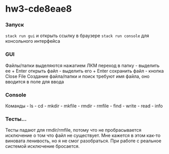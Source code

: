 # hw3-cde8eae8

### Запуск
  `stack run gui` и открыть ссылку в браузере
  `stack run console` для консольного интерфейса

### GUI
  Файлы/папки выделяются нажатием ЛКМ
  переход в папку - выделить ее + Enter
  открыть файл - выделить его + Enter
  сохранить файл - кнопка Close File
  Создание файла/папки и поиск требуют имя файла, оно вводится в поле для ввода
  
### Console
  Команды
    - ls
    - cd
    - mkdir
    - mkfile
    - rmdir
    - rmfile
    - find
    - write
    - read
    - info

### Тесты...
  Тесты падают для rmdir/rmfile, потому что не пробрасывается исключение о том
  что файл не существует. Мне кажется в этом как-то виновата ленивость, но я 
  не смог разобраться. При работе с реальное системой исключение бросается.

